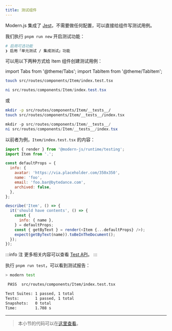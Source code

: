 ```yaml
---
title: ​测试组件​​​
---
```


Modern.js 集成了 [Jest](https://jestjs.io/)，不需要做任何配置，可以直接给组件写测试用例。

我们执行 `pnpm run new` 开启测试功能：

```bash
# 启用可选功能
❯ 启用「单元测试 / 集成测试」功能
```

可以用以下两种方式给 Item 组件创建测试用例：

import Tabs from '@theme/Tabs';
import TabItem from '@theme/TabItem';

<Tabs>
<TabItem value="macOS" label="macOS" default>

```bash
touch src/routes/components/Item/index.test.tsx
```

</TabItem>
<TabItem value="Windows" label="Windows">

```powershell
ni src/routes/components/Item/index.test.tsx
```

</TabItem>
</Tabs>

或

<Tabs>
<TabItem value="macOS" label="macOS" default>

```bash
mkdir -p src/routes/components/Item/__tests__/
touch src/routes/components/Item/__tests__/index.tsx
```

</TabItem>
<TabItem value="Windows" label="Windows">

```powershell
mkdir -p src/routes/components/Item/__tests__/
ni src/routes/components/Item/__tests__/index.tsx
```

</TabItem>
</Tabs>


以前者为例，`Item/index.test.tsx` 的内容：

```js
import { render } from '@modern-js/runtime/testing';
import Item from '.';

const defaultProps = {
  info: {
    avatar: 'https://via.placeholder.com/350x350',
    name: 'foo',
    email: 'foo.bar@bytedance.com',
    archived: false,
  },
};

describe('Item', () => {
  it('should have contents', () => {
    const {
      info: { name },
    } = defaultProps;
    const { getByText } = render(<Item {...defaultProps} />);
    expect(getByText(name)).toBeInTheDocument();
  });
});
```

:::info 注
更多相关内容可以查看 [Test API](/docs/apis/app/runtime/testing/render)。
:::

执行 `pnpm run test`，可以看到测试报告：

```bash
> modern test

 PASS  src/routes/components/Item/index.test.tsx

Test Suites: 1 passed, 1 total
Tests:       1 passed, 1 total
Snapshots:   0 total
Time:        1.708 s
```

---

> 本小节的代码可以在[这里查看](https://github.com/modern-js-dev/modern-js-examples/tree/main/tutorials/c06/hello-modern-6)。

